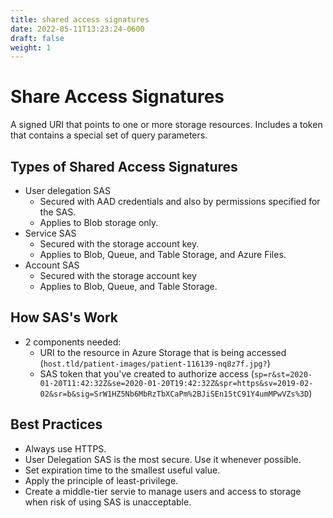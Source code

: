```yaml
---
title: shared access signatures
date: 2022-05-11T13:23:24-0600
draft: false
weight: 1
---
```


# Share Access Signatures
A signed URI that points to one or more storage resources.
Includes a token that contains a special set of query parameters.

## Types of Shared Access Signatures
- User delegation SAS
  - Secured with AAD credentials and also by permissions specified for the SAS.
  - Applies to Blob storage only.
- Service SAS
  - Secured with the storage account key.
  - Applies to Blob, Queue, and Table Storage, and Azure Files.
- Account SAS
  - Secured with the storage account key
  - Applies to Blob, Queue, and Table Storage.

## How SAS's Work
- 2 components needed:
  - URI to the resource in Azure Storage that is being accessed (`host.tld/patient-images/patient-116139-nq8z7f.jpg?`)
  - SAS token that you've created to authorize access (`sp=r&st=2020-01-20T11:42:32Z&se=2020-01-20T19:42:32Z&spr=https&sv=2019-02-02&sr=b&sig=SrW1HZ5Nb6MbRzTbXCaPm%2BJiSEn15tC91Y4umMPwVZs%3D`)

## Best Practices
- Always use HTTPS.
- User Delegation SAS is the most secure. Use it whenever possible.
- Set expiration time to the smallest useful value.
- Apply the principle of least-privilege.
- Create a middle-tier servie to manage users and access to storage when risk of using SAS is unacceptable.

